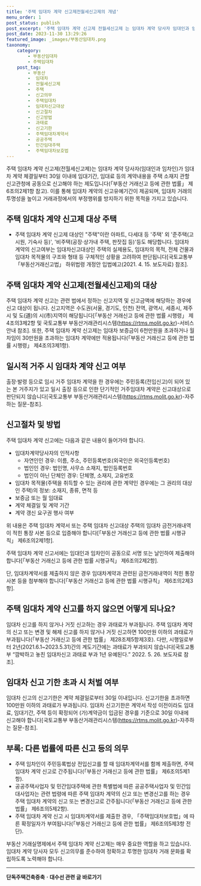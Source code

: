 ```yaml
---
title: '주택 임대차 계약 신고제전월세신고제의 개념'
menu_order: 1
post_status: publish
post_excerpt: '주택 임대차 계약 신고제 전월세신고제 는 임대차 계약 당사자 임대인과 임차인 가 임대차 계약 체결일부터 30일 이내에 임대기간, 임대료 등의 계약내용을 주택 소재지 관할 신고관청에 공동으로 신고해야 하는 제도입니다  부동산 거래신고 등에 관한 법률  제6조의2제1항 참고 . 이를 통해 임대차 계약의 신고유예기간이 제공되며, 임대차 거래의 투명성을 높이고 거래과정에서의 부정행위를 방지하기 위한 목적을 가지고 있습니다.'
post_date: 2023-11-30 13:29:26
featured_image: _images/부동산임대차.png
taxonomy:
    category:
        - 부동산임대차
        - 주택임대차
    post_tag:
        - 부동산
        -  임대차
        -  전월세신고제
        -  주택
        -  신고의무
        -  주택임대차
        -  임대차신고대상
        -  신고절차
        -  신고방법
        -  과태료
        -  신고기한
        -  주택임대차계약서
        -  공공주택
        -  민간임대주택
        -  주택임대차보호법
---
```



주택 임대차 계약 신고제(전월세신고제)는 임대차 계약 당사자(임대인과 임차인)가 임대차 계약 체결일부터 30일 이내에 임대기간, 임대료 등의 계약내용을 주택 소재지 관할 신고관청에 공동으로 신고해야 하는 제도입니다(「부동산 거래신고 등에 관한 법률」 제6조의2제1항 참고). 이를 통해 임대차 계약의 신고유예기간이 제공되며, 임대차 거래의 투명성을 높이고 거래과정에서의 부정행위를 방지하기 위한 목적을 가지고 있습니다.

## 주택 임대차 계약 신고제 대상 주택

- 주택 임대차 계약 신고제 대상인 "주택"이란 아파트, 다세대 등 '주택' 외 '준주택(고시원, 기숙사 등)', '비주택(공장·상가내 주택, 판잣집 등)'등도 해당합니다. 임대차 계약의 신고여부는 임대차신고대상인 주택의 실제용도, 임대차의 목적, 전체 건물과 임대차 목적물의 구조와 형태 등 구체적인 상황을 고려하여 판단됩니다[국토교통부 「부동산거래신고법」 하위법령 개정안 입법예고(2021. 4. 15. 보도자료) 참조].

## 주택 임대차 계약 신고제(전월세신고제)의 대상

주택 임대차 계약 신고는 관련 법에서 정하는 신고지역 및 신고금액에 해당하는 경우에 신고 대상이 됩니다. 신고지역은 수도권(서울, 경기도, 인천) 전역, 광역시, 세종시, 제주시 및 도(道)의 시(市)지역이 해당됩니다[「부동산 거래신고 등에 관한 법률 시행령」 제4조의3제2항 및 국토교통부 부동산거래관리시스템(https://rtms.molit.go.kr)-서비스안내 참조]. 
또한, 주택 임대차 계약 신고제는 임대차 보증금이 6천만원을 초과하거나 월 차임이 30만원을 초과하는 임대차 계약에만 적용됩니다(「부동산 거래신고 등에 관한 법률 시행령」 제4조의3제1항).

## 일시적 거주 시 임대차 계약 신고 여부

출장·발령 등으로 임시 거주 임대차 계약을 한 경우에는 주민등록(전입신고)이 되어 있는 본 거주지가 있고 일시 출장 등으로 인한 단기적인 거주임대차 계약은 신고대상으로 판단되지 않습니다[국토교통부 부동산거래관리시스템(https://rtms.molit.go.kr)-자주하는 질문-참조].

## 신고절차 및 방법

주택 임대차 계약 신고에는 다음과 같은 내용이 들어가야 합니다.

- 임대차계약당사자의 인적사항
    - 자연인인 경우: 이름, 주소, 주민등록번호(외국인은 외국인등록번호)
    - 법인인 경우: 법인명, 사무소 소재지, 법인등록번호
    - 법인이 아닌 단체인 경우: 단체명, 소재지, 고유번호
- 임대차 목적물(주택을 취득할 수 있는 권리에 관한 계약인 경우에는 그 권리의 대상인 주택)의 정보: 소재지, 종류, 면적 등
- 보증금 또는 월 임대료
- 계약 체결일 및 계약 기간
- 계약 갱신 요구권 행사 여부

위 내용은 주택 임대차 계약서 또는 주택 임대차 신고대상 주택의 임대차 금전거래내역이 적힌 통장 사본 등으로 입증해야 합니다[「부동산 거래신고 등에 관한 법률 시행규칙」 제6조의2제1항].
  
주택 임대차 계약 신고서에는 임대인과 임차인이 공동으로 서명 또는 날인하여 제출해야 합니다[「부동산 거래신고 등에 관한 법률 시행규칙」 제6조의2제2항].
  
단, 임대차계약서를 제출하지 않은 경우 임대차계약과 관련된 금전거래내역이 적힌 통장 사본 등을 첨부해야 합니다[「부동산 거래신고 등에 관한 법률 시행규칙」 제6조의2제3항].

## 주택 임대차 계약 신고를 하지 않으면 어떻게 되나요?

임대차 신고를 하지 않거나 거짓 신고하는 경우 과태료가 부과됩니다. 주택 임대차 계약의 신고 또는 변경 및 해제 신고를 하지 않거나 거짓 신고하면 100만원 이하의 과태료가 부과됩니다(「부동산 거래신고 등에 관한 법률」 제28조제5항제3호). 
다만, 시행일로부터 2년(2021.6.1~2023.5.31)간의 계도기간에는 과태료가 부과되지 않습니다[국토교통부 “깜박하고 놓친 임대차신고 과태료 부과 1년 유예된다.” 2022. 5. 26. 보도자료 참조].

## 임대차 신고 기한 초과 시 처벌 여부

임대차 신고의 신고기한은 계약 체결일로부터 30일 이내입니다. 신고기한을 초과하면 100만원 이하의 과태료가 부과됩니다. 임대차 신고기한은 계약서 작성 이전이라도 임대료, 임대기간, 주택 등이 확정되어 (가)계약금이 입금된 경우를 기준으로 30일 이내에 신고해야 합니다[국토교통부 부동산거래관리시스템(https://rtms.molit.go.kr)-자주하는 질문-참조].

## 부록: 다른 법률에 따른 신고 등의 의무

- 주택 임차인이 주민등록법상 전입신고를 할 때 임대차계약서를 함께 제출하면, 주택 임대차 계약 신고로 간주됩니다(「부동산 거래신고 등에 관한 법률」 제6조의5제1항).
- 공공주택사업자 및 민간임대주택에 관한 특별법에 따른 공공주택사업자 및 민간임대사업자는 관련 법령에 따른 주택 임대차 계약의 신고 또는 변경신고를 하는 경우 주택 임대차 계약의 신고 또는 변경신고로 간주됩니다(「부동산 거래신고 등에 관한 법률」 제6조의5제2항).
- 주택 임대차 계약 신고 시 임대차계약서를 제출한 경우, 「주택임대차보호법」에 따른 확정일자가 부여됩니다(「부동산 거래신고 등에 관한 법률」 제6조의5제3항 전단).

부동산 거래실명제에서 주택 임대차 계약 신고제는 매우 중요한 역할을 하고 있습니다. 임대차 계약 당사자 모두 신고의무를 준수하여 정확하고 투명한 임대차 거래 문화를 확립하도록 노력해야 합니다.


<!-- wp:separator -->
<hr class="wp-block-separator has-alpha-channel-opacity"/>
<!-- /wp:separator -->

<!-- wp:group {"backgroundColor":"base","layout":{"type":"constrained"}} -->
<div class="wp-block-group has-base-background-color has-background"><!-- wp:paragraph {"align":"center","fontSize":"medium"} -->
<p class="has-text-align-center has-large-font-size"><strong>단독주택건축증축ㆍ대수선 관련 글 바로가기</strong></p>
<!-- /wp:paragraph -->


<!-- wp:latest-posts
{"categories":[{"id":22770,"count":19,"description":"","link":"https://uknowlaw.com/category/%eb%8b%a8%eb%8f%85%ec%a3%bc%ed%83%9d%ea%b1%b4%ec%b6%95%ec%a6%9d%ec%b6%95%e3%86%8d%eb%8c%80%ec%88%98%ec%84%a0/","name":"단독주택건축증축ㆍ대수선","slug":"단독주택건축증축ㆍ대수선","taxonomy":"category","parent":0,"meta":[],"_links":{"self":[{"href":"https://uknowlaw.com/wp-json/wp/v2/categories/22770"}],"collection":[{"href":"https://uknowlaw.com/wp-json/wp/v2/categories"}],"about":[{"href":"https://uknowlaw.com/wp-json/wp/v2/taxonomies/category"}],"wp:post_type":[{"href":"https://uknowlaw.com/wp-json/wp/v2/posts?categories=22770"}],"curies":[{"name":"wp","href":"https://api.w.org/{rel}","templated":true}]}}],"postsToShow":100,"excerptLength":28,"postLayout":"grid","columns":2,"featuredImageAlign":"left","featuredImageSizeSlug":"large","fontSize":"small"} /--></div>
<!-- /wp:group -->